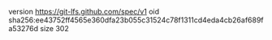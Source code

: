 version https://git-lfs.github.com/spec/v1
oid sha256:ee43752ff4565e360dfa23b055c31524c78f1311cd4eda4cb26af689fa53276d
size 302
